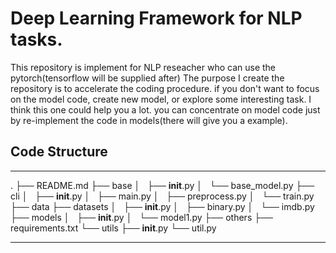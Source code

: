 # Deep Learning Framework for NLP tasks.

This repository is implement for NLP reseacher who can use the pytorch(tensorflow will be supplied after)
The purpose I create the repository is to accelerate the coding procedure. if you don't want to focus on the model code,
 create new model, or explore some interesting task. I think this one could help you a lot. you can concentrate on model
  code just by re-implement the code in models(there will give you a example).
  
## Code Structure
*****
.
├── README.md
├── base
│   ├── __init__.py
│   └── base_model.py
├── cli
│   ├── __init__.py
│   ├── main.py
│   ├── preprocess.py
│   └── train.py
├── data
├── datasets
│   ├── __init__.py
│   ├── binary.py
│   └── imdb.py
├── models
│   ├── __init__.py
│   └── model1.py
├── others
├── requirements.txt
└── utils
    ├── __init__.py
    └── util.py
*****